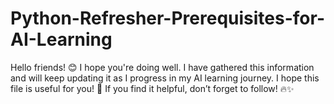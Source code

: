 # Python-Refresher-Prerequisites-for-AI-Learning
Hello friends! 😊 I hope you're doing well. I have gathered this information and will keep updating it as I progress in my AI learning journey. I hope this file is useful for you! 🚀 If you find it helpful, don’t forget to follow! 🔥✨
